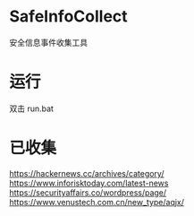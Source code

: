 # SafeInfoCollect
 安全信息事件收集工具

# 运行
双击 run.bat

# 已收集
https://hackernews.cc/archives/category/
https://www.inforisktoday.com/latest-news
https://securityaffairs.co/wordpress/page/
https://www.venustech.com.cn/new_type/aqjx/
